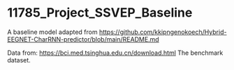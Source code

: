 # 11785_Project_SSVEP_Baseline
A baseline model adapted from https://github.com/kkipngenokoech/Hybrid-EEGNET-CharRNN-predictor/blob/main/README.md

Data from: https://bci.med.tsinghua.edu.cn/download.html
The benchmark dataset.
